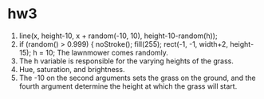 # hw3
1. line(x, height-10, x + random(-10, 10), height-10-random(h));
2.  if (random() > 0.999) {
    noStroke();
    fill(255);
    rect(-1, -1, width+2, height-15);
    h = 10;
    The lawnmower comes randomly.
3. The h variable is responsible for the varying heights of the grass.
4. Hue, saturation, and brightness.
5. The -10 on the second arguments sets the grass on the ground, and the fourth argument determine the height at which the grass will start.
